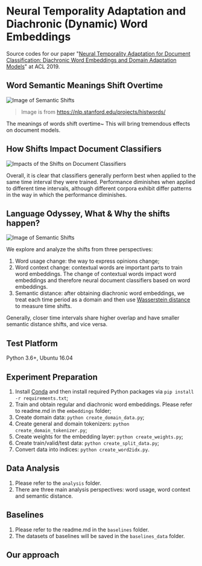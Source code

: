 # Neural Temporality Adaptation and Diachronic (Dynamic) Word Embeddings
Source codes for our paper "[Neural Temporality Adaptation for Document Classification: Diachronic Word Embeddings and Domain Adaptation Models](https://cmci.colorado.edu/~mpaul/files/acl2019_temporality.pdf)" at ACL 2019.

## Word Semantic Meanings Shift Overtime
![Image of Semantic Shifts](https://nlp.stanford.edu/projects/histwords/images/wordpaths.png)
> Image is from https://nlp.stanford.edu/projects/histwords/

The meanings of words shift overtime~ This will bring tremendous effects on document models.

## How Shifts Impact Document Classifiers
![Impacts of the Shifts on Document Classifiers](https://github.com/xiaoleihuang/Neural_Temporality_Adaptation/blob/master/git_images/impacts.png)

Overall, it is clear that classifiers generally perform best when applied to the same time interval they were trained. Performance diminishes when applied to different time intervals, although different corpora exhibit differ patterns in the way in which the performance diminishes.

## Language Odyssey, What & Why the shifts happen?
![Image of Semantic Shifts](https://github.com/xiaoleihuang/Neural_Temporality_Adaptation/blob/master/git_images/shifts.png)

We explore and analyze the shifts from three perspectives:
1. Word usage change: the way to express opinions change;
2. Word context change: contextual words are important parts to train word embeddings. The change of contextual words impact word embeddings and therefore neural document classifiers based on word embeddings.
3. Semantic distance: after obtaining diachronic word embeddings, we treat each time period as a domain and then use [Wasserstein distance]() to measure time shifts.

Generally, closer time intervals share higher overlap and have smaller semantic distance shifts, and vice versa.

## Test Platform
Python 3.6+, Ubuntu 16.04

## Experiment Preparation
  1. Install [Conda](https://www.anaconda.com/distribution/) and then install required Python packages via `pip install -r requirements.txt`;
  2. Train and obtain regular and diachronic word embeddings. Please refer to readme.md in the `embeddings` folder;
  3. Create domain data: `python create_domain_data.py`;
  4. Create general and domain tokenizers: `python create_domain_tokenizer.py`;
  5. Create weights for the embedding layer: `python create_weights.py`;
  6. Create train/valid/test data: `python create_split_data.py`;
  7. Convert data into indices: `python create_word2idx.py`.

## Data Analysis
  1. Please refer to the `analysis` folder.
  2. There are three main analysis perspectives: word usage, word context and semantic distance.

## Baselines
  1. Please refer to the readme.md in the `baselines` folder.
  2. The datasets of baselines will be saved in the `baselines_data` folder.

## Our approach
